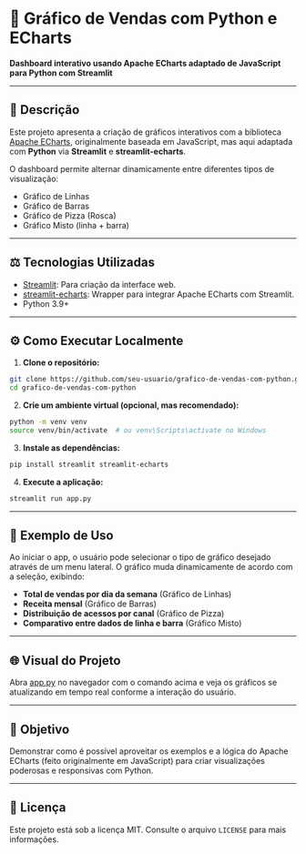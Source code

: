 # 🐍 Gráfico de Vendas com Python e ECharts

**Dashboard interativo usando Apache ECharts adaptado de JavaScript para Python com Streamlit**

---

## 📘 Descrição

Este projeto apresenta a criação de gráficos interativos com a biblioteca [Apache ECharts](https://echarts.apache.org/en/index.html), originalmente baseada em JavaScript, mas aqui adaptada com **Python** via **Streamlit** e **streamlit-echarts**.

O dashboard permite alternar dinamicamente entre diferentes tipos de visualização:

* Gráfico de Linhas
* Gráfico de Barras
* Gráfico de Pizza (Rosca)
* Gráfico Misto (linha + barra)

---

## ⚖️ Tecnologias Utilizadas

* [Streamlit](https://streamlit.io/): Para criação da interface web.
* [streamlit-echarts](https://pypi.org/project/streamlit-echarts/): Wrapper para integrar Apache ECharts com Streamlit.
* Python 3.9+

---

## ⚙️ Como Executar Localmente

1. **Clone o repositório:**

```bash
git clone https://github.com/seu-usuario/grafico-de-vendas-com-python.git
cd grafico-de-vendas-com-python
```

2. **Crie um ambiente virtual (opcional, mas recomendado):**

```bash
python -m venv venv
source venv/bin/activate  # ou venv\Scripts\activate no Windows
```

3. **Instale as dependências:**

```bash
pip install streamlit streamlit-echarts
```

4. **Execute a aplicação:**

```bash
streamlit run app.py
```

---

## 🔢 Exemplo de Uso

Ao iniciar o app, o usuário pode selecionar o tipo de gráfico desejado através de um menu lateral. O gráfico muda dinamicamente de acordo com a seleção, exibindo:

* **Total de vendas por dia da semana** (Gráfico de Linhas)
* **Receita mensal** (Gráfico de Barras)
* **Distribuição de acessos por canal** (Gráfico de Pizza)
* **Comparativo entre dados de linha e barra** (Gráfico Misto)

---

## 🌐 Visual do Projeto

Abra [app.py](./app.py) no navegador com o comando acima e veja os gráficos se atualizando em tempo real conforme a interação do usuário.

---

## 🚀 Objetivo

Demonstrar como é possível aproveitar os exemplos e a lógica do Apache ECharts (feito originalmente em JavaScript) para criar visualizações poderosas e responsivas com Python.

---

## 📄 Licença

Este projeto está sob a licença MIT. Consulte o arquivo `LICENSE` para mais informações.

